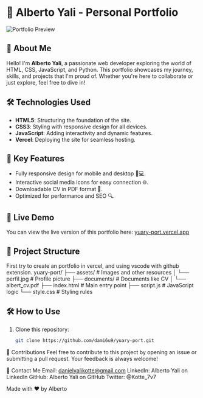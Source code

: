 # 🚀 Alberto Yali - Personal Portfolio

![Portfolio Preview](https://imgur.com/S94QAE6) <!-- Reemplaza esta URL con una captura de pantalla real de tu sitio -->

## 📌 About Me
Hello! I'm **Alberto Yali**, a passionate web developer exploring the world of HTML, CSS, JavaScript, and Python. This portfolio showcases my journey, skills, and projects that I'm proud of. Whether you're here to collaborate or just explore, feel free to dive in!

## 🛠️ Technologies Used
- **HTML5**: Structuring the foundation of the site.
- **CSS3**: Styling with responsive design for all devices.
- **JavaScript**: Adding interactivity and dynamic features.
- **Vercel**: Deploying the site for seamless hosting.

## 🌟 Key Features
- Fully responsive design for mobile and desktop 📱💻.
- Interactive social media icons for easy connection 🌐.
- Downloadable CV in PDF format 📄.
- Optimized for performance and SEO 🔍.

## 🚀 Live Demo
You can view the live version of this portfolio here: [yuary-port.vercel.app](https://yuary-port.vercel.app)

## 📂 Project Structure
First try to create an portfolio in vercel, and using vscode with github extension.
yuary-port/
├── assets/ # Images and other resources
│ └── perfil.jpg # Profile picture
├── documents/ # Documents like CV
│ └── albert_cv.pdf
├── index.html # Main entry point
├── script.js # JavaScript logic
└── style.css # Styling rules

## 🛠️ How to Use
1. Clone this repository:
   ```bash
   git clone https://github.com/dami6u9/yuary-port.git

🤝 Contributions
Feel free to contribute to this project by opening an issue or submitting a pull request. Your feedback is always welcome!

📧 Contact Me
Email: danielyalikotte@gmail.com
LinkedIn: Alberto Yali on LinkedIn
GitHub: Alberto Yali on GitHub
Twitter: @Kotte_7v7

Made with ❤️ by Alberto
